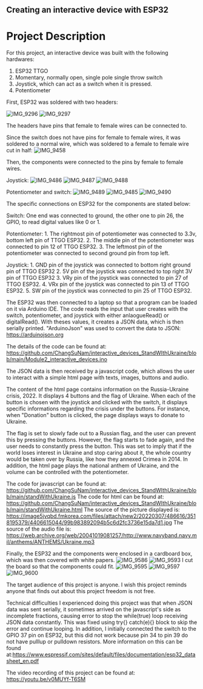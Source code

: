 ## Creating an interactive device with ESP32



# Project Description
  
  
  For this project, an interactive device was built with the following hardwares:
1. ESP32 TTGO
2.  Momentary, normally open, single pole single throw switch
3.  Joystick, which can act as a switch when it is pressed.
4. Potentiometer

First, ESP32 was soldered with two headers:

![IMG_9296](https://user-images.githubusercontent.com/25335750/157591450-5bb7082d-62ea-4182-aee3-8adc3043146f.jpg)
![IMG_9297](https://user-images.githubusercontent.com/25335750/157591470-e4a156c7-a188-4565-bdce-cf481e4a7fb5.jpg)

The headers have pins that female to female wires can be connected to. 

Since the switch does not have pins for female to female wires, it was soldered to a normal wire, which was soldered to a female to female wire cut in half: 
![IMG_9458](https://user-images.githubusercontent.com/25335750/157594343-11e98873-98cc-49e9-a082-59edf0dc6f4e.jpg)

Then, the components were connected to the pins by female to female wires.

Joystick:
![IMG_9486](https://user-images.githubusercontent.com/25335750/157594360-4b057f64-07ac-4b9b-890d-3768ba020dce.jpg)
![IMG_9487](https://user-images.githubusercontent.com/25335750/157594393-d5a0af47-c9df-4d40-a478-df3bdb75e099.jpg)
![IMG_9488](https://user-images.githubusercontent.com/25335750/157594401-433cdcc9-b28d-4662-b8b8-21fbbcc8b992.jpg)

Potentiometer and switch:
![IMG_9489](https://user-images.githubusercontent.com/25335750/157594447-7f0299bf-c971-4913-9d17-adbb776f36f7.jpg)
![IMG_9485](https://user-images.githubusercontent.com/25335750/157594452-dee4bb7b-9b75-4d47-8f39-82c4396cfa1a.jpg)
![IMG_9490](https://user-images.githubusercontent.com/25335750/157594529-29b1d360-3c73-4676-965b-4c7582e3aa15.jpg)

The specific connections on ESP32 for the components are stated below:

Switch: One end was connected to ground, the other one to pin 26, the GPIO, to read digital values like 0 or 1.

Potentiometer: 1. The rightmost pin of potentiometer was connected to 3.3v, bottom left pin of TTGO ESP32.
2. The middle pin of the potentiometer was connected to pin 12 of TTGO ESP32.
3. The leftmost pin of the potentiometer was connected to second ground pin from top left.

Joystick: 1. GND pin of the joystick was connected to bottom right ground pin of TTGO ESP32
	        2. 5V pin of the joystick was connected to top right 3V pin of TTGO ESP32
	        3. VRy pin of the joystick was connected to pin 27 of TTGO ESP32.
          4. VRx pin of the joystick was connected to pin 13 of TTGO ESP32.
  	     5. SW pin of the joystick was connected to pin 25 of TTGO ESP32.

The ESP32 was then connected to a laptop so that a program can be loaded on it via Arduino IDE. The code reads the input that user creates with the switch, potentiometer, and joystick with either anlaogueRead() or digitalRead(). With theses values, it creates a JSON data, which is then serially printed. "ArduinoJson" was used to convert the data to JSON: https://arduinojson.org 

The details of the code can be found at: https://github.com/ChangSuNam/interactive_devices_StandWIthUkraine/blob/main/Module2_interactive_devices.ino

The JSON data is then received by a javascript code, which allows the user to interact with a simple html page with texts, images, buttons and audio. 

The content of the html page contains information on the Russia-Ukraine crisis, 2022. It displays 4 buttons and the flag of Ukraine. When each of the button is chosen with the joystick and clicked with the switch, it displays specific informations regarding the crisis under the buttons. For instance, when "Donation" button is clicked, the page displays ways to donate to Ukraine.

The flag is set to slowly fade out to a Russian flag, and the user can prevent this by pressing the buttons. However, the flag starts to fade again, and the user needs to constantly press the button. This was set to imply that if the world loses interest in Ukraine and stop caring about it, the whole country would be taken over by Russia, like how they annexed Crimea in 2014. In addition, the html page plays the national anthem of Ukraine, and the volume can be controlled with the potentiometer.

The code for javascript can be found at: https://github.com/ChangSuNam/interactive_devices_StandWIthUkraine/blob/main/standWithUkraine.js
The code for html can be found at: https://github.com/ChangSuNam/interactive_devices_StandWIthUkraine/blob/main/standWithUkraine.html
The source of the picture displayed is: https://image5jvqbd.fmkorea.com/files/attach/new2/20220307/486616/3518195379/4406615044/99b983892094b5c6d2fc3736e15da7d1.jpg 
The source of the audio file is: https://web.archive.org/web/20041019081257/http://www.navyband.navy.mil/anthems/ANTHEMS/Ukraine.mp3

Finally, the ESP32 and the components were enclosed in a cardboard box, which was then covered with white papers.
![IMG_9586](https://user-images.githubusercontent.com/25335750/157601871-d4acbd95-443e-448b-916c-0fa5f7b9769d.jpg)
![IMG_9593](https://user-images.githubusercontent.com/25335750/157601900-f870193f-c181-44e6-bfd4-bb0ec865551d.jpg)
I cut the board so that the components could fit.
![IMG_9595](https://user-images.githubusercontent.com/25335750/157602383-f20b157d-5fe5-4d0d-bce3-7fcbe829338c.jpg)
![IMG_9597](https://user-images.githubusercontent.com/25335750/157602422-cba8dfb3-5dda-4969-b53c-fbfc8e404b33.jpg)
![IMG_9600](https://user-images.githubusercontent.com/25335750/157602482-b6a46e97-81a7-4021-9699-6fc5c84d24f7.jpg)

The target audience of this project is anyone. I wish this project reminds anyone that finds out about this project freedom is not free.

Technical difficulties I experienced doing this project was that when JSON data was sent serially, it sometimes arrived on the javascript's side as incomplete fractions, causing error to stop the while(true) loop receiving JSON data constantly. This was fixed using try{} catch(e){} block to skip the error and continue looping. In addition, I initially connected the switch to the GPIO 37 pin on ESP32, but this did not work because pin 34 to pin 39 do not have pulllup or pulldown resistors. More information on this can be found at:https://www.espressif.com/sites/default/files/documentation/esp32_datasheet_en.pdf

The video recording of this project can be found at: https://youtu.be/v0MUYf-T6SM






